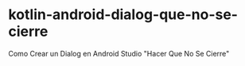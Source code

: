 # kotlin-android-dialog-que-no-se-cierre
Como Crear un Dialog en Android Studio "Hacer Que No Se Cierre"
